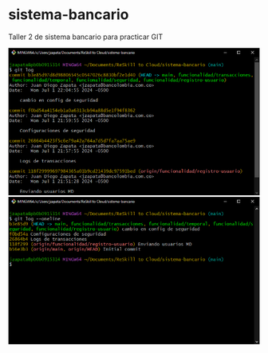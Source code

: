 # sistema-bancario
Taller 2 de sistema bancario para practicar GIT

![alt text](image.png)
![alt text](image-1.png)